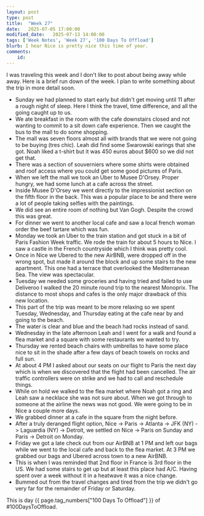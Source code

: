 ```yaml
---
layout: post
type: post
title:  "Week 27"
date:   2025-07-05 17:00:00
modified_date:   2025-07-13 14:00:00
tags: ['Week Notes', 'Week 27', '100 Days To Offload']
blurb: I hear Nice is pretty nice this time of year.
comments:
    id: 
---
```


I was traveling this week and I don't like to post about being away while away. Here is a brief run down of the week. I plan to write something about the trip in more detail soon.

* Sunday we had planned to start early but didn't get moving until 11 after a rough night of sleep. Here I think the travel, time difference, and all the going caught up to us.
* We ate breakfast in the room with the cafe downstairs closed and not wanting to commit to a sit down cafe experience. Then we caught the bus to the mall to do some shopping.
* The mall was seven floors almost all with brands that we were not going to be buying (tres chic). Leah did find some Swarowski earings that she got. Noah liked a t-shirt but it was 450 euros about $600 so we did not get that.
* There was a section of souverniers where some shirts were obtained and roof access where you could get some good pictures of Paris.
* When we left the mall we took an Uber to Musee D'Orsey. Proper hungry, we had some lunch at a cafe across the street.
* Inside Musee D'Orsey we went directly to the impressionist section on the fifth floor in the back. This was a popular place to be and there were a lot of people taking selfies with the paintings.
* We did see an entire room of nothing but Van Gogh. Despite the crowd this was great.
* For dinner we went to another local cafe and saw a local french woman order the beef tartare which was fun.
* Monday we took an Uber to the train station and got stuck in a bit of Paris Fashion Week traffic. We rode the train for about 5 hours to Nice. I saw a castle in the French countryside which I think was pretty cool.
* Once in Nice we Ubered to the new AirBNB, were dropped off in the wrong spot, but made it around the block and up some stairs to the new apartment. This one had a terrace that overlooked the Mediterranean Sea. The view was spectacular.
* Tuesday we needed some groceries and having tried and failed to use Deliveroo I walked the 20 minute round trip to the nearest Monoprix. The distance to most shops and cafes is the only major drawback of this new location.
* This part of the trip was meant to be more relaxing so we spent Tuesday, Wednesday, and Thursday eating at the cafe near by and going to the beach.
* The water is clear and blue and the beach had rocks instead of sand.
* Wednesday in the late afternoon Leah and I went for a walk and found a flea market and a square with some restaurants we wanted to try.
* Thursday we rented beach chairs with umbrellas to have some place nice to sit in the shade after a few days of beach towels on rocks and full sun.
* At about 4 PM I asked about our seats on our flight to Paris the next day which is when we discovered that the flight had been cancelled. The air traffic controllers were on strike and we had to call and reschedule things.
* While on hold we walked to the flea market where Noah got a ring and Leah saw a necklace she was not sure about. When we got through to someone at the airline the news was not good. We were going to be in Nice a couple more days.
* We grabbed dinner at a cafe in the square from the night before.
* After a truly deranged flight option, Nice -> Paris -> Atlanta -> JFK (NY) -> Laguardia (NY) -> Detroit, we settled on Nice -> Paris on Sunday and Paris -> Detroit on Monday.
* Friday we got a late check out from our AirBNB at 1 PM and left our bags while we went to the local cafe and back to the flea market. At 3 PM we grabbed our bags and Ubered across town to a new AirBNB.
* This is when I was reminded that 2nd floor in France is 3rd floor in the US. We had some stairs to get up but at least this place had A/C. Having spent over a week without it in a heatwave it was a nice change.
* Bummed out from the travel changes and tired from the trip we didn't go very far for the remainder of Friday or Saturday. 

This is day {{ page.tag_numbers["100 Days To Offload"] }}  of #100DaysToOffload.

